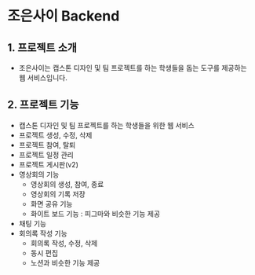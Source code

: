 # 조은사이 Backend

## 1. 프로젝트 소개

- 조은사이는 캡스톤 디자인 및 팀 프로젝트를 하는 학생들을 돕는 도구를 제공하는 웹 서비스입니다.

## 2. 프로젝트 기능

- 캡스톤 디자인 및 팀 프로젝트를 하는 학생들을 위한 웹 서비스
- 프로젝트 생성, 수정, 삭제
- 프로젝트 참여, 탈퇴
- 프로젝트 일정 관리
- 프로젝트 게시판(v2)
- 영상회의 기능
    - 영상회의 생성, 참여, 종료
    - 영상회의 기록 저장
    - 화면 공유 기능
    - 화이트 보드 기능 : 피그마와 비슷한 기능 제공
- 채팅 기능
- 회의록 작성 기능
    - 회의록 작성, 수정, 삭제
    - 동시 편집
    - 노션과 비슷한 기능 제공
